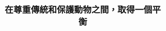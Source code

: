 ---
id: "58"
lang: zh-tw
description: 「終止神豬重量比賽祭祀」連署案
propose_date: 2019-10-07
meeting_date: 2019-11-15
publish: "TRUE"
selected: "TRUE"
blog_selected: "TRUE"
thumbnail: https://cm.pdis.nat.gov.tw/images/post/1zIYUsLnPr_-NHSknZT4fGsHYjzG-0k4D.jpg
title: 在尊重傳統和保護動物之間，取得一個平衡
introduction:
  content: 你有聽過「神豬重量比賽」嗎？部分地方在農曆七月義民祭所舉辦的神豬祭祀，被視為凝聚地方的信仰核心，但也有許多人指出該種比賽的舉辦方式，可能有虐待動物的疑慮。這次協作會議，廣邀各個不同領域的關係人參與，希望能在尊重宗教信仰與民俗文化的前提上，同時關照動物的處境，想出共善的方法。會議上，養豬戶表達對豬隻的呵護，廟方提出對文化傳承的苦心，動保團體和提案人、附議人則呼籲動物福利。長達160分鐘的小組討論，與會者相互激盪，開展出「自然飼養」、「敬神的替代儀式」等創意發想，讓廟方在地區人際網路的凝聚性儀式中，可以有更多元的管道來延續。
color: blue
join:
  type: 提
  title: 終止神豬重量比賽祭祀
  link: https://join.gov.tw/idea/detail/09ae5b7b-b8d9-4c92-bc51-46416f4b2df4
  image: https://cm.pdis.nat.gov.tw/images/post/1cj0GxEE5eajiebN6UMWrso2TDdjCXw0r.jpg
layout: post
departments:
  - 農委會
  - 客委會
tags:
  - 動物保護
  - 文化
  - 農業
  - 法規
embed:
  agenda_book:
    links:
      - https://issuu.com/pdis.tw/docs/__________________________58_____
  mind_map:
    links:
      - https://miro.com/app/live-embed/o9J_kwMnL7M=/?moveToViewport=-6811,-3209,4869,2332
  ministry_slide:
    links:
      - https://issuu.com/pdis.tw/docs/___-__________-final__1_.pptx
      - https://issuu.com/pdis.tw/docs/___-1081114____________v2.pptx
      - https://issuu.com/pdis.tw/docs/______________-_____1081114.pptx
      - https://issuu.com/pdis.tw/docs/________-_______v3.pptx
  host_slide:
    links:
      - https://issuu.com/pdis.tw/docs/__________________final
  live:
    links:
      - https://www.youtube.com/watch?v=ag82IzoSxh4&t=7794s
  transcript:
    links:
      - https://sayit.pdis.nat.gov.tw/2019-11-15-%E9%96%8B%E6%94%BE%E6%94%BF%E5%BA%9C%E7%AC%AC58%E6%AC%A1%E8%AD%B0%E9%A1%8C%E5%8D%94%E4%BD%9C%E6%9C%83%E8%AD%B0
blogs:
  - https://pdis.nat.gov.tw/zh-TW/blog/%E5%BE%9E-%E7%A5%9E%E8%B1%AC%E6%A1%88-%E5%8D%94%E4%BD%9C%E6%9C%83%E8%AD%B0-%E7%9C%8B%E5%90%8C%E7%90%86%E8%88%87%E5%B0%8D%E8%A9%B1%E5%B9%B3%E5%8F%B0%E7%9A%84%E5%BB%BA%E6%A7%8B/
  - https://pdis.nat.gov.tw/zh-TW/blog/%E8%A8%8E%E8%AB%96%E7%A5%9E%E8%B1%AC-%E5%BE%9E%E4%BA%BA%E7%9A%84-%E5%90%8C%E7%90%86-%E9%96%8B%E5%A7%8B/
---